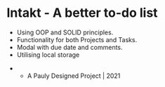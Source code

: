 # Intakt - A better to-do list


- Using OOP and SOLID principles.
- Functionality for both Projects and Tasks.
- Modal with due date and comments.
- Utilising local storage

* * A Pauly Designed Project | 2021
